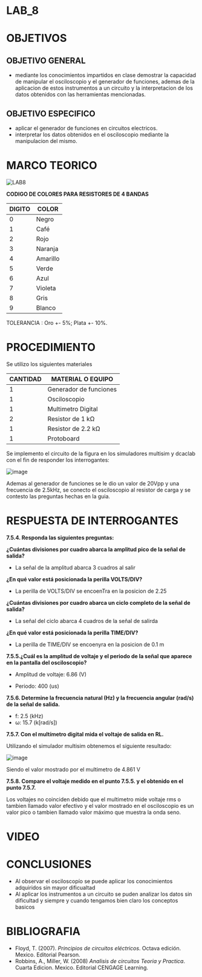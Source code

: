 # LAB_8


# OBJETIVOS

## OBJETIVO GENERAL 

- mediante los conocimientos impartidos en clase demostrar la capacidad de manipular el osciloscopio y el generador de funciones, ademas de la aplicacion de estos instrumentos a un circuito y la interpretacion de los datos obtenidos con las herramientas mencionadas.

## OBJETIVO ESPECIFICO

- aplicar el generador de funciones en circuitos electricos.
- interpretar los datos obtenidos en el osciloscopio mediante la manipulacion del mismo.  


# MARCO TEORICO

![LAB8](https://user-images.githubusercontent.com/93361435/153976947-8bcd3e80-d3f3-489c-bec5-6e3f01f3edaf.jpg)

**CODIGO DE COLORES PARA RESISTORES DE 4 BANDAS** 

| DIGITO | COLOR |
|--------|------------|
| 0 | Negro |
| 1 | Café |
| 2 | Rojo |
| 3 | Naranja |
| 4 | Amarillo |
| 5 | Verde |
| 6 | Azul |
| 7 | Violeta |
| 8 | Gris |
| 9 | Blanco |

TOLERANCIA : Oro +- 5%; Plata +- 10%.



# PROCEDIMIENTO

Se utilizo los siguientes materiales 

| CANTIDAD | MATERIAL O EQUIPO |
|----------|-------------------------|
| 1 | Generador de funciones |
| 1 | Osciloscopio |
| 1 | Multimetro Digital |
| 2 | Resistor de 1 kΩ |
| 1 | Resistor de 2.2 kΩ |
| 1 | Protoboard |

Se implemento el circuito de la figura en los simuladores multisim y dcaclab con el fin de responder los interrogantes:
 
 ![image](https://user-images.githubusercontent.com/93361435/153975065-5e5eb582-471f-4fc4-b38c-a8571af0df29.png)

Ademas al generador de funciones se le dio un valor de 20Vpp y una frecuencia de 2.5kHz, se conecto el osciloscopio al resistor de carga y se contesto las preguntas hechas en la guia. 

# RESPUESTA DE INTERROGANTES

**7.5.4. Responda las siguientes preguntas:**

**¿Cuántas divisiones por cuadro abarca la amplitud pico de la señal de salida?**

- La señal de la amplitud abarca 3 cuadros al salir

**¿En qué valor está posicionada la perilla VOLTS/DIV?** 

- La perilla de VOLTS/DIV se encoenTra en la posicion de 2.25

**¿Cuántas divisiones por cuadro abarca un ciclo completo de la señal de salida?**

- La señal del ciclo abarca 4 cuadros de la señal de salirda

**¿En qué valor está posicionada la perilla TIME/DIV?**

- La perilla de TIME/DIV se encoenyra en la posicion de 0.1 m

**7.5.5.¿Cuál es la amplitud de voltaje y el periodo de la señal que aparece en la pantalla
del osciloscopio?**

- Amplitud de voltaje: 6.86 (V)

- Periodo: 400 (us)

**7.5.6. Determine la frecuencia natural (Hz) y la frecuencia angular (rad/s) de la señal de
salida.**

- f: 2.5 (kHz)
- ω:  15.7 (k[rad/s])

**7.5.7. Con el multímetro digital mida el voltaje de salida en RL.**

Utilizando el simulador multisim obtenemos el siguiente resultado: 

![image](https://user-images.githubusercontent.com/93361435/153975396-4e4de91b-cab9-44eb-bd3b-4f5027c4f783.png)

Siendo el valor mostrado por el multimetro de 4.861 V

**7.5.8. Compare el voltaje medido en el punto 7.5.5. y el obtenido en el punto 7.5.7.**

Los voltajes no coinciden debido que el multimetro mide voltaje rms o tambien llamado valor efectivo y el valor mostrado en el osciloscopio es un valor pico o tambien llamado valor máximo que muestra la onda seno.



# VIDEO


# CONCLUSIONES

- Al observar el osciloscopío se puede aplicar los conocimientos adquiridos sin mayor dificualtad 
- Al aplicar los instrumentos a un circuito se puden analizar los datos sin dificultad y siempre y cuando tengamos bien claro los conceptos basicos  

# BIBLIOGRAFIA

- Floyd, T. (2007). *Principios de circuitos eléctricos*. Octava edición. Mexico. Editorial Pearson.
- Robbins, A., Miller, W. (2008) *Analisis de circuitos Teoria y Practica*. Cuarta Edicion. Mexico. Editorial CENGAGE Learning.
